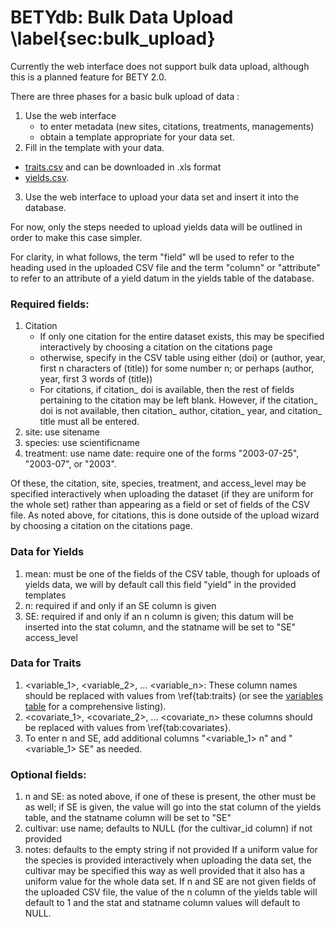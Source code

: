#  BETYdb: Bulk Data Upload \label{sec:bulk_upload}

Currently the web interface does not support bulk data upload, although this is a planned feature for BETY 2.0.
 
There are three phases for a basic bulk upload of data : 

1. Use the web interface 
    * to enter metadata (new sites, citations, treatments, managements)
    * obtain a template appropriate for your data set.
2. Fill in the template with your data. 
 * [traits.csv](https://docs.google.com/spreadsheets/d/1lans4FMJ8avn34dcKkMzkEavqyZu6I4WuPP9oqeepc4/export?format=csv&gid=0) and can be downloaded in .xls format 
 * [yields.csv](https://docs.google.com/spreadsheets/d/1maK1uKr6i9KERaYdU5zSiXcBndQoiG4Vgn2DTnqdfbA/export?format=csv&gid=0).
3. Use the web interface to upload your data set and insert it into the database.

For now, only the steps needed to upload yields data will be outlined in order to make this case simpler. 

For clarity, in what follows, the term "field" wll be used to refer to the heading used in the uploaded CSV file and the term "column" or "attribute" to refer to an attribute of a yield datum in the yields table of the database. 

### **Required fields**:

1. Citation
    * If only one citation for the entire dataset exists, this may be specified interactively by choosing a citation on the citations page 
    * otherwise, specify in the CSV table using either (doi) or (author, year, first n characters of (title)) for some number n; or perhaps (author, year, first 3 words of (title))
    * For citations, if citation_ doi is available, then the rest of fields pertaining to the citation may be left blank. However, if the citation_ doi is not available, then citation_ author, citation_ year, and citation_ title must all be entered. 
2. site: use sitename 
3. species: use scientificname 
4. treatment: use name date: require one of the forms "2003-07-25", "2003-07", or "2003". 

Of these, the citation, site, species, treatment, and access_level may be specified interactively when uploading the dataset (if they are uniform for the whole set) rather than appearing as a field or set of fields of the CSV file. As noted above, for citations, this is done outside of the upload wizard by choosing a citation on the citations page.  

### **Data for Yields** 
1. mean: must be one of the fields of the CSV table, though for uploads of yields data, we will by default call this field "yield" in the provided templates
2. n: required if and only if an SE column is given 
3. SE: required if and only if an n column is given; this datum will be inserted into the stat column, and the statname will be set to "SE" access_level 

### **Data for Traits** 
1. \<variable\_1\>, \<variable\_2\>, ... \<variable\_n\>: 
   These column names should be replaced with values from \ref{tab:traits} (or see the [variables table](https://www.betydb.org) for a comprehensive listing).
2. \<covariate\_1\>, \<covariate\_2\>, ... \<covariate\_n\>
   these columns should be replaced with values from \ref{tab:covariates}.
3. To enter n and SE, add additional columns "\<variable\_1\> n" and "\<variable\_1\> SE" as needed.
 

### **Optional fields**:

1. n and SE: as noted above, if one of these is present, the other must be as well; if SE is given, the value will go into the stat column of the yields table, and the statname column will be set to "SE" 
2. cultivar: use name; defaults to NULL (for the cultivar_id column) if not provided 
3. notes: defaults to the empty string if not provided 
If a uniform value for the species is provided interactively when uploading the data set, the cultivar may be specified this way as well provided that it also has a uniform value for the whole data set. If n and SE are not given fields of the uploaded CSV file, the value of the n column of the yields table will default to 1 and the stat and statname column values will default to NULL. 
